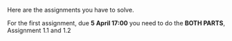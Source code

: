 Here are the assignments you have to solve.

For the first assignment, due **5 April 17:00** you need to do the **BOTH PARTS**, Assignment 1.1 and 1.2
